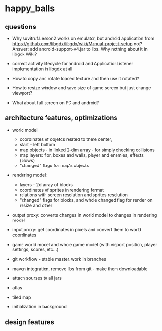 happy_balls
===========





questions
---------

* Why suvitruf.Lesson2 works on emulator, but android application from
https://github.com/libgdx/libgdx/wiki/Manual-project-setup not?
Answer: add android-support-v4.jar to libs.
Why nothing about it in libgdx Wiki?

* correct activity lifecycle for android and ApplicationListener implementation
  in libgdx at all

* How to copy and rotate loaded texture and then use it rotated?

* How to resize window and save size of game screen but just change viewport?

* What about full screen on PC and android?

architecture features, optimizations
------------------------------------

* world model
	- coordinates of objetcs related to there center,
	- start - left bottom
	- map objects - in linked 2-dim array - for simply checking collisions
	- map layers: flor, boxes and walls, player and enemies, effects (blows)
	- "changed" flags for map's objects
* rendering model:
	- layers - 2d array of blocks
	- coordinates of sprites in rendering format
	- relations with screen resolution and sprites resolution
	- "changed" flags for blocks, and whole changed flag for render on resize
	  and other
* output proxy: converts changes in world model to changes in rendering model
* input proxy: get coordinates in pixels and convert them to world coordinates
* game world model and whole game model (with vieport position, player settings,
  scores, etc...)


* git workflow - stable master, work in branches
* maven integration, remove libs from git - make them downloadable
* attach sourses to all jars

* atlas
* tiled map
* initialization in background




design features
---------------

